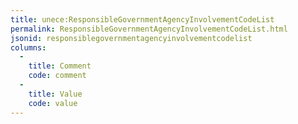 ```yaml
---
title: unece:ResponsibleGovernmentAgencyInvolvementCodeList
permalink: ResponsibleGovernmentAgencyInvolvementCodeList.html
jsonid: responsiblegovernmentagencyinvolvementcodelist
columns:
  - 
    title: Comment
    code: comment
  - 
    title: Value
    code: value
---
```

